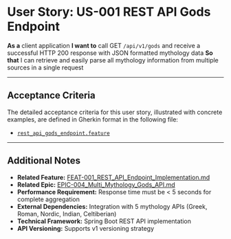 # User Story: US-001 REST API Gods Endpoint

**As a** client application
**I want to** call GET `/api/v1/gods` and receive a successful HTTP 200 response with JSON formatted mythology data
**So that** I can retrieve and easily parse all mythology information from multiple sources in a single request

---

## Acceptance Criteria

The detailed acceptance criteria for this user story, illustrated with concrete examples, are defined in Gherkin format in the following file:
- [`rest_api_gods_endpoint.feature`](rest_api_gods_endpoint.feature)

---

## Additional Notes

- **Related Feature:** [FEAT-001_REST_API_Endpoint_Implementation.md](FEAT-001_REST_API_Endpoint_Implementation.md)
- **Related Epic:** [EPIC-004_Multi_Mythology_Gods_API.md](EPIC-004_Multi_Mythology_Gods_API.md)
- **Performance Requirement:** Response time must be < 5 seconds for complete aggregation
- **External Dependencies:** Integration with 5 mythology APIs (Greek, Roman, Nordic, Indian, Celtiberian)
- **Technical Framework:** Spring Boot REST API implementation
- **API Versioning:** Supports v1 versioning strategy
